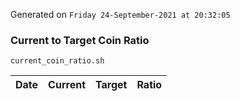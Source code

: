 Generated on `Friday 24-September-2021 at 20:32:05`

### Current to Target Coin Ratio
`current_coin_ratio.sh`

Date|Current|Target|Ratio
---|---|---|---
